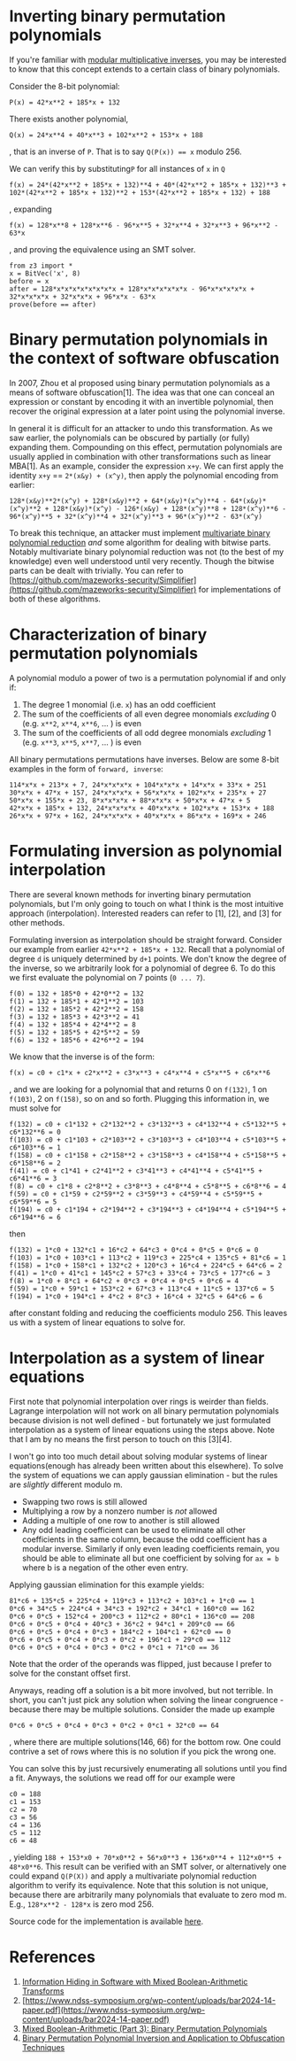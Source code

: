 # Inverting binary permutation polynomials

If you're familiar with [modular multiplicative inverses](https://en.wikipedia.org/wiki/Modular_multiplicative_inverse), you may be interested to know that this concept extends to a certain class of binary polynomials.

Consider the 8-bit polynomial:
```
P(x) = 42*x**2 + 185*x + 132
``` 

There exists another polynomial, 

```
Q(x) = 24*x**4 + 40*x**3 + 102*x**2 + 153*x + 188
```
, that is an inverse of `P`. That is to say `Q(P(x)) == x` modulo 256. 

We can verify this by substituting`P` for all instances of `x` in `Q`

```
f(x) = 24*(42*x**2 + 185*x + 132)**4 + 40*(42*x**2 + 185*x + 132)**3 + 102*(42*x**2 + 185*x + 132)**2 + 153*(42*x**2 + 185*x + 132) + 188
```
, expanding

```
f(x) = 128*x**8 + 128*x**6 - 96*x**5 + 32*x**4 + 32*x**3 + 96*x**2 - 63*x
```

, and proving the equivalence using an SMT solver.
```
from z3 import *
x = BitVec('x', 8) 
before = x
after = 128*x*x*x*x*x*x*x*x + 128*x*x*x*x*x*x - 96*x*x*x*x*x + 32*x*x*x*x + 32*x*x*x + 96*x*x - 63*x
prove(before == after)
```

# Binary permutation polynomials in the context of software obfuscation
In 2007, Zhou et al proposed using binary permutation polynomials as a means of software obfuscation[1]. The idea was that one can conceal an expression or constant by encoding it with an invertible polynomial, then recover the original expression at a later point using the polynomial inverse.

In general it is difficult for an attacker to undo this transformation. As we saw earlier, the polynomials can be obscured by partially (or fully) expanding them. Compounding on this effect, permutation polynomials are usually applied in combination with other transformations such as linear MBA[1]. As an example, consider the expression `x+y`. We can first apply the identity `x+y` == `2*(x&y) + (x^y)`, then apply the polynomial encoding from earlier:

```
128*(x&y)**2*(x^y) + 128*(x&y)**2 + 64*(x&y)*(x^y)**4 - 64*(x&y)*(x^y)**2 + 128*(x&y)*(x^y) - 126*(x&y) + 128*(x^y)**8 + 128*(x^y)**6 - 96*(x^y)**5 + 32*(x^y)**4 + 32*(x^y)**3 + 96*(x^y)**2 - 63*(x^y)
```

To break this technique, an attacker must implement [multivariate binary polynomial reduction](https://www.ndss-symposium.org/wp-content/uploads/bar2024-14-paper.pdf) *and* some algorithm for dealing with bitwise parts. Notably multivariate binary polynomial reduction was not (to the best of my knowledge) even well understood until very recently. Though the bitwise parts can be dealt with trivially. You can refer to [https://github.com/mazeworks-security/Simplifier](https://github.com/mazeworks-security/Simplifier) for implementations of both of these algorithms.

# Characterization of binary permutation polynomials
A polynomial modulo a power of two is a permutation polynomial if and only if:
1. The degree 1 monomial (i.e. `x`) has an odd coefficient
2. The sum of the coefficients of all even degree monomials *excluding* 0 (e.g. `x**2`, `x**4`, `x**6`, ... ) is even
3. The sum of the coefficients of all odd degree monomials *excluding* 1 (e.g. `x**3`, `x**5`, `x**7`, ... ) is even

All binary permutations permutations have inverses. Below are some 8-bit examples in the form of `forward, inverse`:
```
114*x*x + 213*x + 7, 24*x*x*x*x + 104*x*x*x + 14*x*x + 33*x + 251
30*x*x + 47*x + 157, 24*x*x*x*x + 56*x*x*x + 102*x*x + 235*x + 27
50*x*x + 155*x + 23, 8*x*x*x*x + 88*x*x*x + 50*x*x + 47*x + 5
42*x*x + 185*x + 132, 24*x*x*x*x + 40*x*x*x + 102*x*x + 153*x + 188
26*x*x + 97*x + 162, 24*x*x*x*x + 40*x*x*x + 86*x*x + 169*x + 246
```

# Formulating inversion as polynomial interpolation
There are several known methods for inverting binary permutation polynomials, but I'm only going to touch on what I think is the most intuitive approach (interpolation). Interested readers can refer to [1], [2], and [3] for other methods. 

Formulating inversion as interpolation should be straight forward. Consider our example from earlier `42*x**2 + 185*x + 132`. Recall that a polynomial of degree `d` is uniquely determined by `d+1` points. We don't know the degree of the inverse, so we arbitrarily look for a polynomial of degree 6. To do this we first evaluate the polynomial on 7 points (`0 ... 7`). 

```
f(0) = 132 + 185*0 + 42*0**2 = 132
f(1) = 132 + 185*1 + 42*1**2 = 103
f(2) = 132 + 185*2 + 42*2**2 = 158
f(3) = 132 + 185*3 + 42*3**2 = 41
f(4) = 132 + 185*4 + 42*4**2 = 8
f(5) = 132 + 185*5 + 42*5**2 = 59
f(6) = 132 + 185*6 + 42*6**2 = 194
```

We know that the inverse is of the form:
```
f(x) = c0 + c1*x + c2*x**2 + c3*x**3 + c4*x**4 + c5*x**5 + c6*x**6
```
, and we are looking for a polynomial that and returns 0 on `f(132)`, 1 on `f(103)`, 2 on `f(158)`, so on and so forth. Plugging this information in, we must solve for

```
f(132) = c0 + c1*132 + c2*132**2 + c3*132**3 + c4*132**4 + c5*132**5 + c6*132**6 = 0
f(103) = c0 + c1*103 + c2*103**2 + c3*103**3 + c4*103**4 + c5*103**5 + c6*103**6 = 1
f(158) = c0 + c1*158 + c2*158**2 + c3*158**3 + c4*158**4 + c5*158**5 + c6*158**6 = 2
f(41) = c0 + c1*41 + c2*41**2 + c3*41**3 + c4*41**4 + c5*41**5 + c6*41**6 = 3
f(8) = c0 + c1*8 + c2*8**2 + c3*8**3 + c4*8**4 + c5*8**5 + c6*8**6 = 4
f(59) = c0 + c1*59 + c2*59**2 + c3*59**3 + c4*59**4 + c5*59**5 + c6*59**6 = 5
f(194) = c0 + c1*194 + c2*194**2 + c3*194**3 + c4*194**4 + c5*194**5 + c6*194**6 = 6
```

then

```
f(132) = 1*c0 + 132*c1 + 16*c2 + 64*c3 + 0*c4 + 0*c5 + 0*c6 = 0
f(103) = 1*c0 + 103*c1 + 113*c2 + 119*c3 + 225*c4 + 135*c5 + 81*c6 = 1
f(158) = 1*c0 + 158*c1 + 132*c2 + 120*c3 + 16*c4 + 224*c5 + 64*c6 = 2
f(41) = 1*c0 + 41*c1 + 145*c2 + 57*c3 + 33*c4 + 73*c5 + 177*c6 = 3
f(8) = 1*c0 + 8*c1 + 64*c2 + 0*c3 + 0*c4 + 0*c5 + 0*c6 = 4
f(59) = 1*c0 + 59*c1 + 153*c2 + 67*c3 + 113*c4 + 11*c5 + 137*c6 = 5
f(194) = 1*c0 + 194*c1 + 4*c2 + 8*c3 + 16*c4 + 32*c5 + 64*c6 = 6
```

after constant folding and reducing the coefficients modulo 256. This leaves us with a system of linear equations to solve for.

# Interpolation as a system of linear equations
First note that polynomial interpolation over rings is weirder than fields. Lagrange interpolation will not work on all binary permutation polynomials because division is not well defined - but fortunately we just formulated interpolation as a system of linear equations using the steps above. Note that I am by no means the first person to touch on this [3][4].

I won't go into too much detail about solving modular systems of linear equations(enough has already been written about this elsewhere). To solve the system of equations we can apply gaussian elimination - but the rules are *slightly* different modulo m.
- Swapping two rows is still allowed
- Multiplying a row by a nonzero number is *not* allowed
- Adding a multiple of one row to another is still allowed
- Any odd leading coefficient can be used to eliminate all other coefficients in the same column, because the odd coefficient has a modular inverse. Similarly if only even leading coefficients remain, you should be able to eliminate all but one coefficient by solving for `ax = b` where b is a negation of the other even entry.


Applying gaussian elimination for this example yields:
```
81*c6 + 135*c5 + 225*c4 + 119*c3 + 113*c2 + 103*c1 + 1*c0 == 1
0*c6 + 34*c5 + 224*c4 + 34*c3 + 192*c2 + 34*c1 + 160*c0 == 162
0*c6 + 0*c5 + 152*c4 + 200*c3 + 112*c2 + 80*c1 + 136*c0 == 208
0*c6 + 0*c5 + 0*c4 + 40*c3 + 36*c2 + 94*c1 + 209*c0 == 66
0*c6 + 0*c5 + 0*c4 + 0*c3 + 184*c2 + 104*c1 + 62*c0 == 0
0*c6 + 0*c5 + 0*c4 + 0*c3 + 0*c2 + 196*c1 + 29*c0 == 112
0*c6 + 0*c5 + 0*c4 + 0*c3 + 0*c2 + 0*c1 + 71*c0 == 36
```
Note that the order of the operands was flipped, just because I prefer to solve for the constant offset first. 


Anyways, reading off a solution is a bit more involved, but not terrible. In short, you can't just pick any solution when solving the linear congruence - because there may be multiple solutions. Consider the made up example 
```
0*c6 + 0*c5 + 0*c4 + 0*c3 + 0*c2 + 0*c1 + 32*c0 == 64
```


, where there are multiple solutions(146, 66) for the bottom row. One could contrive a set of rows where this is no solution if you pick the wrong one.

You can solve this by just recursively enumerating all solutions until you find a fit. Anyways, the solutions we read off for our example were
```
c0 = 188
c1 = 153
c2 = 70
c3 = 56
c4 = 136
c5 = 112
c6 = 48
```

, yielding `188 + 153*x0 + 70*x0**2 + 56*x0**3 + 136*x0**4 + 112*x0**5 + 48*x0**6`. This result can be verified with an SMT solver, or alternatively one could expand `Q(P(X))` and apply a multivariate polynomial reduction algorithm to verify its equivalence. Note that this solution is not unique, because there are arbitrarily many polynomials that evaluate to zero mod m. E.g., `128*x**2 - 128*x` is zero mod 256.

Source code for the implementation is available [here](https://github.com/mazeworks-security/Simplifier/blob/13e9de8bdc1f0e773c904c543f99f6da68ce0d6e/Mba.Simplifier/LinEq/PolyInverter.cs#L17).


# References
1. [Information Hiding in Software with Mixed Boolean-Arithmetic Transforms
](https://link.springer.com/chapter/10.1007/978-3-540-77535-5_5)
2. [https://www.ndss-symposium.org/wp-content/uploads/bar2024-14-paper.pdf](https://www.ndss-symposium.org/wp-content/uploads/bar2024-14-paper.pdf)
3. [Mixed Boolean-Arithmetic (Part 3): Binary Permutation Polynomials
](https://plzin.github.io/posts/perm-poly)
4. [Binary Permutation Polynomial Inversion and Application to Obfuscation Techniques
](https://dl.acm.org/doi/10.1145/2995306.2995310)